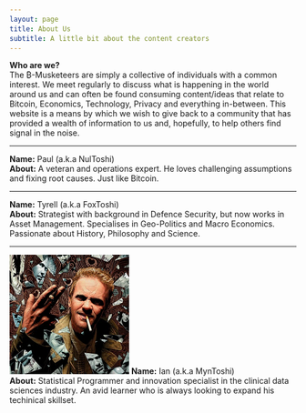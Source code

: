 ```yaml
---
layout: page
title: About Us
subtitle: A little bit about the content creators
---
```


**Who are we?**
<br>
The ₿-Musketeers are simply a collective of individuals with a common interest. We meet regularly to discuss what is happening in the world around us and can often be found consuming content/ideas that relate to Bitcoin, Economics, Technology, Privacy and everything in-between. This website is a means by which we wish to give back to a community that has provided a wealth of information to us and, hopefully, to help others find signal in the noise.
<br>

---

<!-- ![MyToshi](/assets/img/about/myntoshi.png "MyToshi.") -->
**Name:** Paul (a.k.a NulToshi)
<br>
**About:** A veteran and operations expert. He loves challenging assumptions and fixing root causes. Just like Bitcoin.
<br>

---

<!-- ![FoxToshi](/assets/img/about/myntoshi.png "FoxToshi.") -->
**Name:** Tyrell (a.k.a FoxToshi)
<br>
**About:** Strategist with background in Defence Security, but now works in Asset Management. Specialises in Geo-Politics and Macro Economics. Passionate about History, Philosophy and Science.
<br>

---

![MyToshi](/assets/img/about/myntoshi.png "MyToshi.")
**Name:** Ian (a.k.a MynToshi)
<br>
**About:** Statistical Programmer and innovation specialist in the clinical data sciences industry. An avid learner who is always looking to expand his techinical skillset.